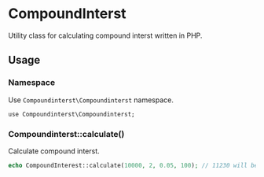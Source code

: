 # CompoundInterst

Utility class for calculating compound interst written in PHP.

## Usage

### Namespace

Use `Compoundinterst\Compoundinterst` namespace.

```
use Compoundinterst\Compoundinterst;
```

### Compoundinterst::calculate()

Calculate compound interst.

```php
echo CompoundInterest::calculate(10000, 2, 0.05, 100); // 11230 will be printed.
```
